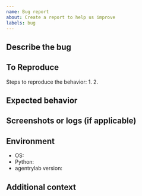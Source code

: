 ```yaml
---
name: Bug report
about: Create a report to help us improve
labels: bug
---
```


## Describe the bug

## To Reproduce
Steps to reproduce the behavior:
1.
2.

## Expected behavior

## Screenshots or logs (if applicable)

## Environment
- OS:
- Python:
- agentrylab version:

## Additional context

